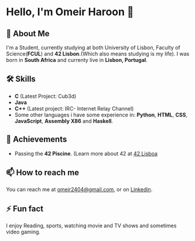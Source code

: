# Hello, I'm Omeir Haroon 👋

## 🚀 About Me
I'm a Student, currently studying at both University of Lisbon, Faculty of Science(**FCUL**) and **42 Lisbon**.(Which also means studying is my life).
I was born in **South Africa** and currenty live in **Lisbon, Portugal**.

## 🛠 Skills
- **C** (Latest Project: Cub3d)
- **Java**
- **C++** (Latest project: IRC- Internet Relay Channel)
- Some other languages i have some experience in: **Python**, **HTML**, **CSS**, **JavaScript**, **Assembly X86** and **Haskell**.

## 🎉 Achievements
- Passing the **42 Piscine**. (Learn more about 42 at [42 Lisboa](https://www.42lisboa.com/#home)
  
## 📫 How to reach me
You can reach me at omeir2404@gmail.com, or on [Linkedin](Linkedin/in/omeir2404).

## ⚡ Fun fact
I enjoy Reading, sports, watching movie and TV shows and sometimes video gaming.
